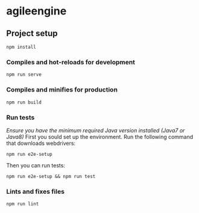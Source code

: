 # agileengine

## Project setup
```
npm install
```

### Compiles and hot-reloads for development
```
npm run serve
```

### Compiles and minifies for production
```
npm run build
```

### Run tests
*Ensure you have the minimum required Java version installed (Java7 or Java8)*
First you sould set up the environment. Run the following command that downloads webdrivers:
```
npm run e2e-setup
```

Then you can run tests:
```
npm run e2e-setup && npm run test
```

### Lints and fixes files
```
npm run lint
```


